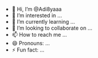 - 👋 Hi, I’m @Adi8yaaa
- 👀 I’m interested in ...
- 🌱 I’m currently learning ...
- 💞️ I’m looking to collaborate on ...
- 📫 How to reach me ...
- 😄 Pronouns: ...
- ⚡ Fun fact: ...

<!---
Adi8yaaa/Adi8yaaa is a ✨ special ✨ repository because its `README.md` (this file) appears on your GitHub profile.
You can click the Preview link to take a look at your changes.
--->
